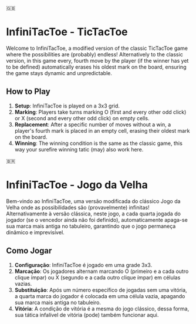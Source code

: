 🇬🇧
# InfiniTacToe -  TicTacToe

Welcome to InfiniTacToe, a modified version of the classic TicTacToe game where the possibilities are (probably) endless! Alternatively to the classic version, in this game every, fourth move by the player (if the winner has yet to be defined) automatically erases his oldest mark on the board, ensuring the game stays dynamic and unpredictable.

## How to Play

1. **Setup**: InfiniTacToe is played on a 3x3 grid.
2. **Marking**: Players take turns marking O (first and every other odd click) or X (second and every other odd click) on empty cells.
3. **Replacement**: After a specific number of moves without a win, a player's fourth mark is placed in an empty cell, erasing their oldest mark on the board.
4. **Winning**: The winning condition is the same as the classic game, this way your surefire winning tatic (may) also work here.

🇧🇷
# InfiniTacToe - Jogo da Velha

Bem-vindo ao InfiniTacToe, uma versão modificada do clássico Jogo da Velha onde as possibilidades são (provavelmente) infinitas! Alternativamente à versão clássica, neste jogo, a cada quarta jogada do jogador (se o vencedor ainda não foi definido), automaticamente apaga-se sua marca mais antiga no tabuleiro, garantindo que o jogo permaneça dinâmico e imprevisível.

## Como Jogar

1. **Configuração**: InfiniTacToe é jogado em uma grade 3x3.
2. **Marcação**: Os jogadores alternam marcando O (primeiro e a cada outro clique ímpar) ou X (segundo e a cada outro clique ímpar) em células vazias.
3. **Substituição**: Após um número específico de jogadas sem uma vitória, a quarta marca do jogador é colocada em uma célula vazia, apagando sua marca mais antiga no tabuleiro.
4. **Vitória**: A condição de vitória é a mesma do jogo clássico, dessa forma, sua tática infalível de vitória (pode) também funcionar aqui.

